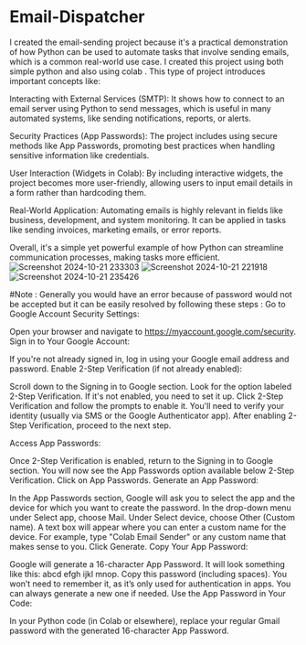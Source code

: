 # Email-Dispatcher
I created the email-sending project because it's a practical demonstration of how Python can be used to automate tasks that involve sending emails, which is a common real-world use case. I created this project using both simple python and also using colab . This type of project introduces important concepts like:

Interacting with External Services (SMTP): It shows how to connect to an email server using Python to send messages, which is useful in many automated systems, like sending notifications, reports, or alerts.

Security Practices (App Passwords): The project includes using secure methods like App Passwords, promoting best practices when handling sensitive information like credentials.

User Interaction (Widgets in Colab): By including interactive widgets, the project becomes more user-friendly, allowing users to input email details in a form rather than hardcoding them.

Real-World Application: Automating emails is highly relevant in fields like business, development, and system monitoring. It can be applied in tasks like sending invoices, marketing emails, or error reports.

Overall, it's a simple yet powerful example of how Python can streamline communication processes, making tasks more efficient.
![Screenshot 2024-10-21 233303](https://github.com/user-attachments/assets/1a148dee-9ce8-4f29-af2c-d722697577f9)
![Screenshot 2024-10-21 221918](https://github.com/user-attachments/assets/bd55e046-de8a-4416-8da2-a9dc3acfd18a)
![Screenshot 2024-10-21 235426](https://github.com/user-attachments/assets/e8833e08-c9d5-4762-9ae0-88e4d0043ebd)

#Note : Generally you would have an error because of password would not be accepted but it can be easily resolved by following these steps :
Go to Google Account Security Settings:

Open your browser and navigate to https://myaccount.google.com/security.
Sign in to Your Google Account:

If you're not already signed in, log in using your Google email address and password.
Enable 2-Step Verification (if not already enabled):

Scroll down to the Signing in to Google section.
Look for the option labeled 2-Step Verification. If it's not enabled, you need to set it up.
Click 2-Step Verification and follow the prompts to enable it. You'll need to verify your identity (usually via SMS or the Google Authenticator app).
After enabling 2-Step Verification, proceed to the next step.

Access App Passwords:

Once 2-Step Verification is enabled, return to the Signing in to Google section.
You will now see the App Passwords option available below 2-Step Verification.
Click on App Passwords.
Generate an App Password:

In the App Passwords section, Google will ask you to select the app and the device for which you want to create the password.
In the drop-down menu under Select app, choose Mail.
Under Select device, choose Other (Custom name).
A text box will appear where you can enter a custom name for the device. For example, type "Colab Email Sender" or any custom name that makes sense to you.
Click Generate.
Copy Your App Password:

Google will generate a 16-character App Password. It will look something like this: abcd efgh ijkl mnop.
Copy this password (including spaces).
You won’t need to remember it, as it’s only used for authentication in apps. You can always generate a new one if needed.
Use the App Password in Your Code:

In your Python code (in Colab or elsewhere), replace your regular Gmail password with the generated 16-character App Password.
